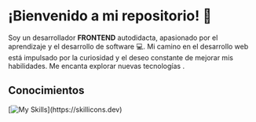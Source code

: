 # ¡Bienvenido a mi repositorio! 👋

Soy un desarrollador **FRONTEND** autodidacta, apasionado por el aprendizaje y el desarrollo de software 💻. Mi camino en el desarrollo web está impulsado por la curiosidad y el deseo constante de mejorar mis habilidades. Me encanta explorar nuevas tecnologías .


## Conocimientos

[![My Skills](https://skillicons.dev/icons?i=js,html,css,react,vite,tailwind,git,github,typescript,nodejs,)](https://skillicons.dev)

